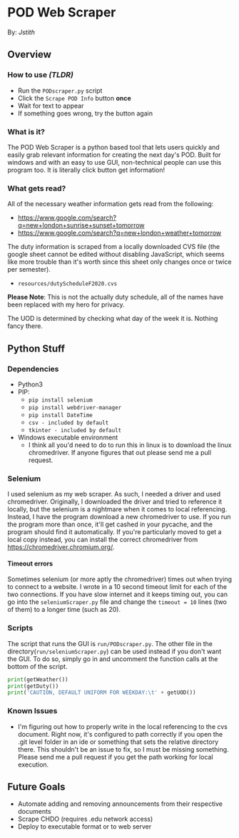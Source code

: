 __POD Web Scraper__
==================

By: _Jstith_

## Overview

### How to use _(TLDR)_

- Run the `PODscraper.py` script
- Click the `Scrape POD Info` button __once__
- Wait for text to appear
- If something goes wrong, try the button again

### What is it?

The POD Web Scraper is a python based tool that lets users quickly and easily grab relevant information for creating the next day's POD. Built for windows and with an easy to use GUI, non-technical people can use this program too. It is literally click button get information!

### What gets read?

All of the necessary weather information gets read from the following:

- https://www.google.com/search?q=new+london+sunrise+sunset+tomorrow
- https://www.google.com/search?q=new+london+weather+tomorrow

The duty information is scraped from a locally downloaded CVS file (the google sheet cannot be edited without disabling JavaScript, which seems like more trouble than it's worth since this sheet only changes once or twice per semester).

- `resources/dutyScheduleF2020.cvs`

**Please Note**: This is not the actually duty schedule, all of the names have been replaced with my hero for privacy.

The UOD is determined by checking what day of the week it is. Nothing fancy there.

## Python Stuff

### Dependencies

- Python3
- PIP:
  - `pip install selenium`
  - `pip install webdriver-manager`
  - `pip install DateTime`
  - `csv - included by default`
  - `tkinter - included by default`
- Windows executable environment
  - I think all you'd need to do to run this in linux is to download the linux chromedriver. If anyone figures that out please send me a pull request.

### Selenium

I used selenium as my web scraper. As such, I needed a driver and used chromedriver. Originally, I downloaded the driver and tried to reference it locally, but the selenium is a nightmare when it comes to local referencing. Instead, I have the program download a new chromedriver to use. If you run the program more than once, it'll get cashed in your pycache, and the program should find it automatically. If you're particularly moved to get a local copy instead, you can install the correct chromedriver from https://chromedriver.chromium.org/.

#### Timeout errors

Sometimes selenium (or more aptly the chromedriver) times out when trying to connect to a website. I wrote in a 10 second timeout limit for each of the two connections. If you have slow internet and it keeps timing out, you can go into the `seleniumScraper.py` file and change the `timeout = 10` lines (two of them) to a longer time (such as 20).

### Scripts

The script that runs the GUI is `run/PODscraper.py`. The other file in the directory(`run/seleniumScraper.py`) can be used instead if you don't want the GUI. To do so, simply go in and uncomment the function calls at the bottom of the script.

```Python
print(getWeather())
print(getDuty())
print('CAUTION, DEFAULT UNIFORM FOR WEEKDAY:\t' + getUOD())
```

### Known Issues

- I'm figuring out how to properly write in the local referencing to the cvs document. Right now, it's configured to path correctly if you open the .git level folder in an ide or something that sets the relative directory there. This shouldn't be an issue to fix, so I must be missing something. Please send me a pull request if you get the path working for local execution.

## Future Goals

- Automate adding and removing announcements from their respective documents
- Scrape CHDO (requires .edu network access)
- Deploy to executable format or to web server
